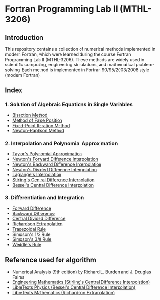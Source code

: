 # Fortran Programming Lab II (MTHL-3206)

## Introduction

This repository contains a collection of numerical methods implemented in modern Fortran, which were learned during the course Fortran Programming Lab II (MTHL-3206). These methods are widely used in scientific computing, engineering simulations, and mathematical problem-solving. Each method is implemented in Fortran 90/95/2003/2008 style (modern Fortran).

## Index

### 1. Solution of Algebraic Equations in Single Variables

- [Bisection Method](./01-bisection-method/main.f90)
- [Method of False Position](./02-false-position/main.f90)
- [Fixed-Point Iteration Method](./03-fixed-point-iteration/main.f90)
- [Newton-Raphson Method](./04-newton-raphson/main.f90)

### 2. Interpolation and Polynomial Approximation

- [Taylor's Polynomial Approximation](./05-taylor-polynomial/main.f90)
- [Newton's Forward Difference Interpolation](./06-newton-forward-difference/main.f90)
- [Newton's Backward Difference Interpolation](./07-newton-backward-difference/main.f90)
- [Newton's Divided Difference Interpolation](./08-newton-divided-difference/main.f90)
- [Lagrange's Interpolation](./09-lagrange-interpolation/main.f90)
- [Stirling's Central Difference Interpolation](./10-stirling-central-difference/main.f90)
- [Bessel's Central Difference Interpolation](./11-bessel-central-difference/main.f90)

### 3. Differentiation and Integration

- [Forward Difference](./12-forward-difference/main.f90)
- [Backward Difference](./13-backward-difference/main.f90)
- [Central Divided Difference](./14-central-divided-difference/main.f90)
- [Richardson Extrapolation](./15-richardson-extrapolation/main.f90)
- [Trapezoidal Rule](./16-trapezoidal-rule/main.f90)
- [Simpson's 1/3 Rule](./17-simpson-1-3-rule/main.f90)
- [Simpson's 3/8 Rule](./18-simpson-3-8-rule/main.f90)
- [Weddle's Rule](./19-weddle-rule/main.f90)

## Reference used for algorithm

- Numerical Analysis (9th edition) by Richard L. Burden and J. Douglas Faires
- [Engineering Mathematics (Stirling's Central Difference Interpolation)](https://theengineeringmaths.com/wp-content/uploads/2017/11/interpolation-web.pdf)
- [LibreTexts Physics (Bessel's Central Difference Interpolation)](<https://phys.libretexts.org/Bookshelves/Astronomy__Cosmology/Celestial_Mechanics_(Tatum)/01%3A_Numerical_Methods/1.10%3A_1.10-Besselian_Interpolation>)
- [LibreTexts Mathematics (Richardson Extrapolation)](<https://math.libretexts.org/Bookshelves/Calculus/CLP-2_Integral_Calculus_(Feldman_Rechnitzer_and_Yeager)/04%3A_Appendices/4.03%3A_C%3A_More_About_Numerical_Integration/4.3.01%3A_C.1%3A_Richardson_Extrapolation>)
